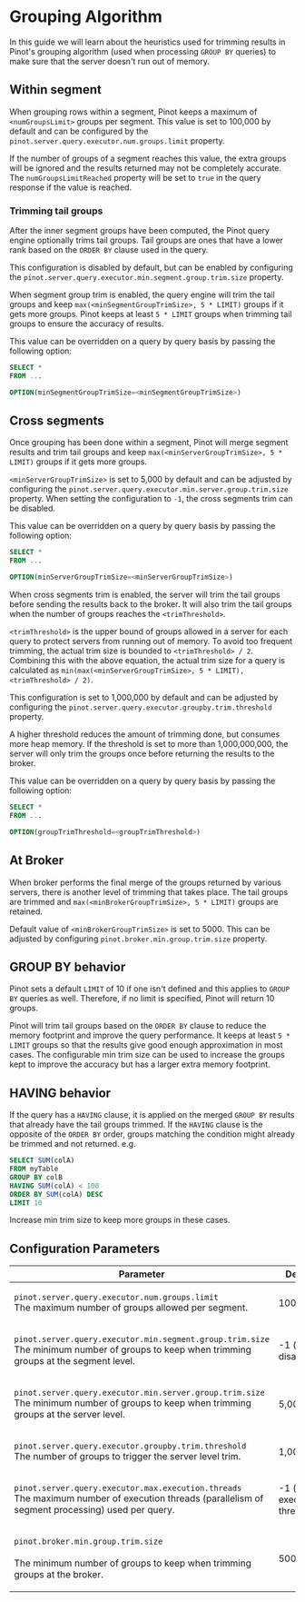 # Grouping Algorithm

In this guide we will learn about the heuristics used for trimming results in Pinot's grouping algorithm (used when processing `GROUP BY` queries) to make sure that the server doesn't run out of memory.

## Within segment

When grouping rows within a segment, Pinot keeps a maximum of `<numGroupsLimit>` groups per segment. This value is set to 100,000 by default and can be configured by the `pinot.server.query.executor.num.groups.limit` property.

If the number of groups of a segment reaches this value, the extra groups will be ignored and the results returned may not be completely accurate. The `numGroupsLimitReached` property will be set to `true` in the query response if the value is reached.

### Trimming tail groups

After the inner segment groups have been computed, the Pinot query engine optionally trims tail groups. Tail groups are ones that have a lower rank based on the `ORDER BY` clause used in the query.

This configuration is disabled by default, but can be enabled by configuring the `pinot.server.query.executor.min.segment.group.trim.size` property.

When segment group trim is enabled, the query engine will trim the tail groups and keep `max(<minSegmentGroupTrimSize>, 5 * LIMIT)` groups if it gets more groups. Pinot keeps at least `5 * LIMIT` groups when trimming tail groups to ensure the accuracy of results.

This value can be overridden on a query by query basis by passing the following option:

```sql
SELECT * 
FROM ...

OPTION(minSegmentGroupTrimSize=<minSegmentGroupTrimSize>)
```

## Cross segments

Once grouping has been done within a segment, Pinot will merge segment results and trim tail groups and keep `max(<minServerGroupTrimSize>, 5 * LIMIT)` groups if it gets more groups.

`<minServerGroupTrimSize>` is set to 5,000 by default and can be adjusted by configuring the `pinot.server.query.executor.min.server.group.trim.size` property. When setting the configuration to `-1`, the cross segments trim can be disabled.

This value can be overridden on a query by query basis by passing the following option:

```sql
SELECT * 
FROM ...

OPTION(minServerGroupTrimSize=<minServerGroupTrimSize>)
```

When cross segments trim is enabled, the server will trim the tail groups before sending the results back to the broker. It will also trim the tail groups when the number of groups reaches the `<trimThreshold>`.

`<trimThreshold>` is the upper bound of groups allowed in a server for each query to protect servers from running out of memory. To avoid too frequent trimming, the actual trim size is bounded to `<trimThreshold> / 2`. Combining this with the above equation, the actual trim size for a query is calculated as `min(max(<minServerGroupTrimSize>, 5 * LIMIT), <trimThreshold> / 2)`.

This configuration is set to 1,000,000 by default and can be adjusted by configuring the `pinot.server.query.executor.groupby.trim.threshold` property.

A higher threshold reduces the amount of trimming done, but consumes more heap memory. If the threshold is set to more than 1,000,000,000, the server will only trim the groups once before returning the results to the broker.

This value can be overridden on a query by query basis by passing the following option:

```sql
SELECT * 
FROM ...

OPTION(groupTrimThreshold=<groupTrimThreshold>)
```

## At Broker

When broker performs the final merge of the groups returned by various servers, there is another level of trimming that takes place. The tail groups are trimmed and  `max(<minBrokerGroupTrimSize>, 5 * LIMIT)` groups are retained.&#x20;

Default value of `<minBrokerGroupTrimSize>` is set to 5000. This can be adjusted by configuring  `pinot.broker.min.group.trim.size` property.

## GROUP BY behavior

Pinot sets a default `LIMIT` of 10 if one isn't defined and this applies to `GROUP BY` queries as well. Therefore, if no limit is specified, Pinot will return 10 groups.

Pinot will trim tail groups based on the `ORDER BY` clause to reduce the memory footprint and improve the query performance. It keeps at least `5 * LIMIT` groups so that the results give good enough approximation in most cases. The configurable min trim size can be used to increase the groups kept to improve the accuracy but has a larger extra memory footprint.

## HAVING behavior

If the query has a `HAVING` clause, it is applied on the merged `GROUP BY` results that already have the tail groups trimmed. If the `HAVING` clause is the opposite of the `ORDER BY` order, groups matching the condition might already be trimmed and not returned. e.g.

```sql
SELECT SUM(colA) 
FROM myTable 
GROUP BY colB 
HAVING SUM(colA) < 100 
ORDER BY SUM(colA) DESC 
LIMIT 10
```

Increase min trim size to keep more groups in these cases.

## Configuration Parameters

| Parameter                                                                                                                                                            | Default                        | Query Override                                              | Description |
| -------------------------------------------------------------------------------------------------------------------------------------------------------------------- | ------------------------------ | ----------------------------------------------------------- | ----------- |
| <p><code>pinot.server.query.executor.num.groups.limit</code><br>The maximum number of groups allowed per segment.</p>                                                | 100,000                        | `OPTION(numGroupsLimit=<numGroupsLimit>)`                   |             |
| <p><code>pinot.server.query.executor.min.segment.group.trim.size</code><br>The minimum number of groups to keep when trimming groups at the segment level.</p>       | -1 (trim disabled)             | `OPTION(minSegmentGroupTrimSize=<minSegmentGroupTrimSize>)` |             |
| <p><code>pinot.server.query.executor.min.server.group.trim.size</code><br>The minimum number of groups to keep when trimming groups at the server level.</p>         | 5,000                          | `OPTION(minServerGroupTrimSize=<minServerGroupTrimSize>)`   |             |
| <p><code>pinot.server.query.executor.groupby.trim.threshold</code><br>The number of groups to trigger the server level trim.</p>                                     | 1,000,000                      | `OPTION(groupTrimThreshold=<groupTrimThreshold>)`           |             |
| <p><code>pinot.server.query.executor.max.execution.threads</code><br>The maximum number of execution threads (parallelism of segment processing) used per query.</p> | -1 (use all execution threads) | `OPTION(maxExecutionThreads=<maxExecutionThreads>)`         |             |
| <p><code>pinot.broker.min.group.trim.size</code><br><br>The minimum number of groups to keep when trimming groups at the broker.</p>                                 | 5000                           | OPTION(minBrokerGroupTrimSize=\<minBrokerGroupTrimSize>     |             |
